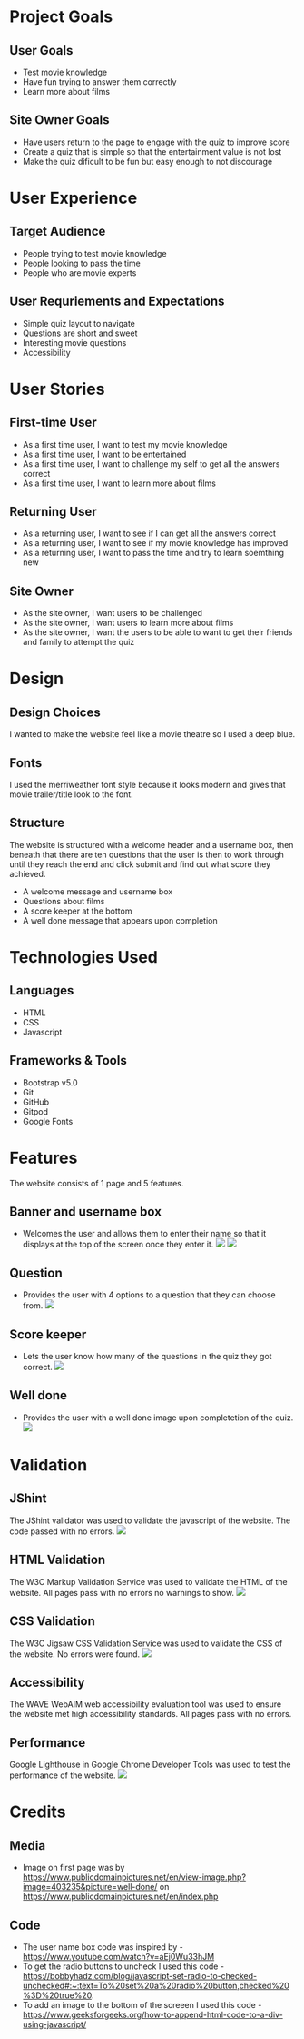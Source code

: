 # Project Goals
## User Goals
- Test movie knowledge
- Have fun trying to answer them correctly
- Learn more about films
## Site Owner Goals
- Have users return to the page to engage with the quiz to improve score
- Create a quiz that is simple so that the entertainment value is not lost
- Make the quiz dificult to be fun but easy enough to not discourage

# User Experience
## Target Audience
- People trying to test movie knowledge
- People looking to pass the time
- People who are movie experts

## User Requriements and Expectations
- Simple quiz layout to navigate
- Questions are short and sweet
- Interesting movie questions
- Accessibility

# User Stories
## First-time User
- As a first time user, I want to test my movie knowledge
- As a first time user, I want to be entertained
- As a first time user, I want to challenge my self to get all the answers correct
- As a first time user, I want to learn more about films

## Returning User
- As a returning user, I want to see if I can get all the answers correct
- As a returning user, I want to see if my movie knowledge has improved
- As a returning user, I want to pass the time and try to learn soemthing new

## Site Owner
- As the site owner, I want users to be challenged
- As the site owner, I want users to learn more about films
- As the site owner, I want the users to be able to want to get their friends and family to attempt the quiz

# Design
## Design Choices
I wanted to make the website feel like a movie theatre so I used a deep blue.

## Fonts
I used the merriweather font style because it looks modern and gives that movie trailer/title look to the font.

## Structure
The website is structured with a welcome header and a username box, then beneath that there are ten questions that the user is then to work through until they reach the end and click submit and find out what score they achieved.

- A welcome message and username box
- Questions about films
- A score keeper at the bottom
- A well done message that appears upon completion

# Technologies Used
## Languages
- HTML
- CSS 
- Javascript

## Frameworks & Tools
- Bootstrap v5.0
- Git
- GitHub
- Gitpod
- Google Fonts

# Features
The website consists of 1 page and 5 features.

## Banner and username box
- Welcomes the user and allows them to enter their name so that it displays at the top of the screen once they enter it.
[](../../hader.png%0D) ![](../../question%20ex.png) 
![](../../welcome.png)

## Question
- Provides the user with 4 options to a question that they can choose from.
![](../../question%20ex.png)

## Score keeper
- Lets the user know how many of the questions in the quiz they got correct.
![](../../score.png)

## Well done
- Provides the user with a well done image upon completetion of the quiz.
![](../../complete.png)

# Validation
## JShint
The JShint validator was used to validate the javascript of the website. The code passed with no errors.
![](../../jshint.png)

## HTML Validation
The W3C Markup Validation Service was used to validate the HTML of the website. All pages pass with no errors no warnings to show.
![](../../htmlmq.png)
## CSS Validation
The W3C Jigsaw CSS Validation Service was used to validate the CSS of the website. No errors were found.
![](../../cssmq.png)

## Accessibility
The WAVE WebAIM web accessibility evaluation tool was used to ensure the website met high accessibility standards. All pages pass with no errors.


## Performance
Google Lighthouse in Google Chrome Developer Tools was used to test the performance of the website.
![](../../lighthhousemq.png)


# Credits
## Media
- Image on first page was by https://www.publicdomainpictures.net/en/view-image.php?image=403235&picture=well-done/ on https://www.publicdomainpictures.net/en/index.php

## Code
- The user name box code was inspired by -https://www.youtube.com/watch?v=aEj0Wu33hJM
- To get the radio buttons to uncheck I used this code - https://bobbyhadz.com/blog/javascript-set-radio-to-checked-unchecked#:~:text=To%20set%20a%20radio%20button,checked%20%3D%20true%20.
- To add an image to the bottom of the screeen I used this code - https://www.geeksforgeeks.org/how-to-append-html-code-to-a-div-using-javascript/
